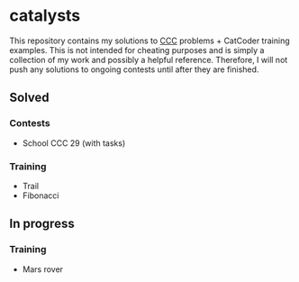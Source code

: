 # catalysts

This repository contains my solutions to [CCC](https://register.codingcontest.org/) problems + CatCoder
training examples. This is not intended for cheating purposes and is simply a collection of my work
and possibly a helpful reference. Therefore, I will not push any solutions to ongoing contests until after
they are finished.

## Solved

### Contests

 - School CCC 29 (with tasks)

### Training

 - Trail
 - Fibonacci

## In progress
### Training

 - Mars rover